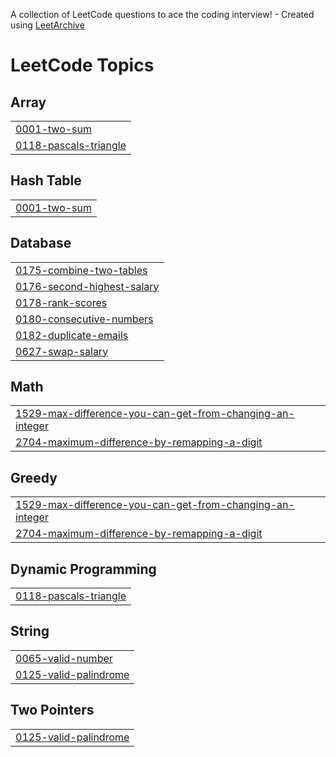 A collection of LeetCode questions to ace the coding interview! - Created using [LeetArchive](https://github.com/anujlunawat/LeetArchive)


<!---LeetCode Topics Start-->
# LeetCode Topics
## Array
|  |
| ------- |
| [0001-two-sum](https://github.com/snehatawade/leetcode_repo/tree/main/LeetCode/0001-two-sum) |
| [0118-pascals-triangle](https://github.com/snehatawade/leetcode_repo/tree/main/LeetCode/0118-pascals-triangle) |
## Hash Table
|  |
| ------- |
| [0001-two-sum](https://github.com/snehatawade/leetcode_repo/tree/main/LeetCode/0001-two-sum) |
## Database
|  |
| ------- |
| [0175-combine-two-tables](https://github.com/snehatawade/leetcode_repo/tree/main/LeetCode/0175-combine-two-tables) |
| [0176-second-highest-salary](https://github.com/snehatawade/leetcode_repo/tree/main/LeetCode/0176-second-highest-salary) |
| [0178-rank-scores](https://github.com/snehatawade/leetcode_repo/tree/main/LeetCode/0178-rank-scores) |
| [0180-consecutive-numbers](https://github.com/snehatawade/leetcode_repo/tree/main/LeetCode/0180-consecutive-numbers) |
| [0182-duplicate-emails](https://github.com/snehatawade/leetcode_repo/tree/main/LeetCode/0182-duplicate-emails) |
| [0627-swap-salary](https://github.com/snehatawade/leetcode_repo/tree/main/LeetCode/0627-swap-salary) |
## Math
|  |
| ------- |
| [1529-max-difference-you-can-get-from-changing-an-integer](https://github.com/snehatawade/leetcode_repo/tree/main/LeetCode/1529-max-difference-you-can-get-from-changing-an-integer) |
| [2704-maximum-difference-by-remapping-a-digit](https://github.com/snehatawade/leetcode_repo/tree/main/LeetCode/2704-maximum-difference-by-remapping-a-digit) |
## Greedy
|  |
| ------- |
| [1529-max-difference-you-can-get-from-changing-an-integer](https://github.com/snehatawade/leetcode_repo/tree/main/LeetCode/1529-max-difference-you-can-get-from-changing-an-integer) |
| [2704-maximum-difference-by-remapping-a-digit](https://github.com/snehatawade/leetcode_repo/tree/main/LeetCode/2704-maximum-difference-by-remapping-a-digit) |
## Dynamic Programming
|  |
| ------- |
| [0118-pascals-triangle](https://github.com/snehatawade/leetcode_repo/tree/main/LeetCode/0118-pascals-triangle) |
## String
|  |
| ------- |
| [0065-valid-number](https://github.com/snehatawade/leetcode_repo/tree/main/LeetCode/0065-valid-number) |
| [0125-valid-palindrome](https://github.com/snehatawade/leetcode_repo/tree/main/LeetCode/0125-valid-palindrome) |
## Two Pointers
|  |
| ------- |
| [0125-valid-palindrome](https://github.com/snehatawade/leetcode_repo/tree/main/LeetCode/0125-valid-palindrome) |
<!---LeetCode Topics End-->